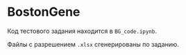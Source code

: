 # BostonGene

Код тестового задания находится в `BG_code.ipynb`.

Файлы с разрешением `.xlsx` сгенерированы по заданию.
